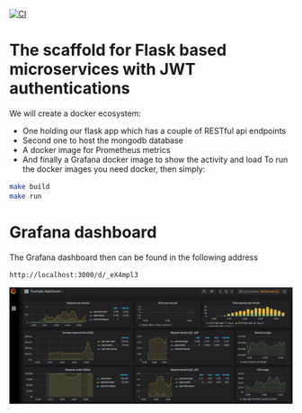 [![CI](https://github.com/hessikaveh/microservice-scaffold/actions/workflows/main.yml/badge.svg)](https://github.com/hessikaveh/microservice-scaffold/actions/workflows/main.yml)
# The scaffold for Flask based microservices with JWT authentications
We will create a docker ecosystem:
* One holding our flask app which has a couple of RESTful api endpoints  
* Second one to host the mongodb database 
* A docker image for Prometheus metrics
* And finally a Grafana docker image to show the activity and load
To run the docker images you need docker, then simply:
```bash
make build
make run 
```
# Grafana dashboard
The Grafana dashboard then can be found in the following address
```bash
http://localhost:3000/d/_eX4mpl3
```
![Example](grafana03.png)